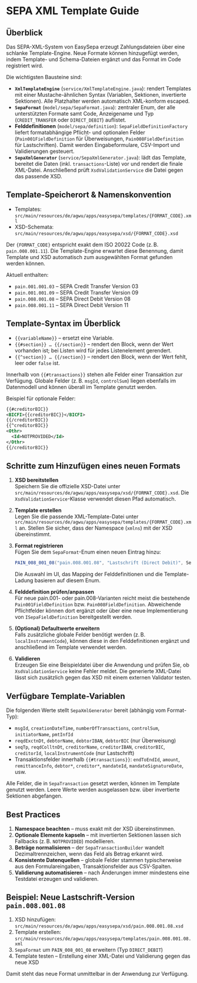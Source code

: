 # SEPA XML Template Guide

## Überblick

Das SEPA-XML-System von EasySepa erzeugt Zahlungsdateien über eine schlanke Template-Engine. Neue Formate können hinzugefügt werden, indem Template- und Schema-Dateien ergänzt und das Format im Code registriert wird.

Die wichtigsten Bausteine sind:

- **`XmlTemplateEngine`** (`service/XmlTemplateEngine.java`): rendert Templates mit einer Mustache-ähnlichen Syntax (Variablen, Sektionen, invertierte Sektionen). Alle Platzhalter werden automatisch XML-konform escaped.
- **`SepaFormat`** (`model/sepa/SepaFormat.java`): zentraler Enum, der alle unterstützten Formate samt Code, Anzeigename und Typ (`CREDIT_TRANSFER` oder `DIRECT_DEBIT`) auflistet.
- **Felddefinitionen** (`model/sepa/definition`): `SepaFieldDefinitionFactory` liefert formatabhängige Pflicht- und optionalen Felder (`Pain001FieldDefinition` für Überweisungen, `Pain008FieldDefinition` für Lastschriften). Damit werden Eingabeformulare, CSV-Import und Validierungen gesteuert.
- **`SepaXmlGenerator`** (`service/SepaXmlGenerator.java`): lädt das Template, bereitet die Daten (inkl. `transactions`-Liste) vor und rendert die finale XML-Datei. Anschließend prüft `XsdValidationService` die Datei gegen das passende XSD.

## Template-Speicherort & Namenskonvention

- Templates: `src/main/resources/de/agwu/apps/easysepa/templates/{FORMAT_CODE}.xml`
- XSD-Schemata: `src/main/resources/de/agwu/apps/easysepa/xsd/{FORMAT_CODE}.xsd`

Der `{FORMAT_CODE}` entspricht exakt dem ISO 20022 Code (z. B. `pain.008.001.11`). Die Template-Engine erwartet diese Benennung, damit Template und XSD automatisch zum ausgewählten Format gefunden werden können.

Aktuell enthalten:

- `pain.001.001.03` – SEPA Credit Transfer Version 03
- `pain.001.001.09` – SEPA Credit Transfer Version 09
- `pain.008.001.08` – SEPA Direct Debit Version 08
- `pain.008.001.11` – SEPA Direct Debit Version 11

## Template-Syntax im Überblick

- `{{variableName}}` – ersetzt eine Variable.
- `{{#section}} … {{/section}}` – rendert den Block, wenn der Wert vorhanden ist; bei Listen wird für jedes Listenelement gerendert.
- `{{^section}} … {{/section}}` – rendert den Block, wenn der Wert fehlt, leer oder `false` ist.

Innerhalb von `{{#transactions}}` stehen alle Felder einer Transaktion zur Verfügung. Globale Felder (z. B. `msgId`, `controlSum`) liegen ebenfalls im Datenmodell und können überall im Template genutzt werden.

Beispiel für optionale Felder:

```xml
{{#creditorBIC}}
<BICFI>{{creditorBIC}}</BICFI>
{{/creditorBIC}}
{{^creditorBIC}}
<Othr>
  <Id>NOTPROVIDED</Id>
</Othr>
{{/creditorBIC}}
```

## Schritte zum Hinzufügen eines neuen Formats

1. **XSD bereitstellen**  
   Speichern Sie die offizielle XSD-Datei unter `src/main/resources/de/agwu/apps/easysepa/xsd/{FORMAT_CODE}.xsd`. Die `XsdValidationService`-Klasse verwendet diesen Pfad automatisch.

2. **Template erstellen**  
   Legen Sie die passende XML-Template-Datei unter `src/main/resources/de/agwu/apps/easysepa/templates/{FORMAT_CODE}.xml` an. Stellen Sie sicher, dass der Namespace (`xmlns`) mit der XSD übereinstimmt.

3. **Format registrieren**  
   Fügen Sie dem `SepaFormat`-Enum einen neuen Eintrag hinzu:

   ```java
   PAIN_008_001_08("pain.008.001.08", "Lastschrift (Direct Debit)", SepaFormatType.DIRECT_DEBIT)
   ```

   Die Auswahl im UI, das Mapping der Felddefinitionen und die Template-Ladung basieren auf diesem Enum.

4. **Felddefinition prüfen/anpassen**  
   Für neue pain.001- oder pain.008-Varianten reicht meist die bestehende `Pain001FieldDefinition` bzw. `Pain008FieldDefinition`. Abweichende Pflichtfelder können dort ergänzt oder über eine neue Implementierung von `ISepaFieldDefinition` bereitgestellt werden.

5. **(Optional) Defaultwerte erweitern**  
   Falls zusätzliche globale Felder benötigt werden (z. B. `localInstrumentCode`), können diese in den Felddefinitionen ergänzt und anschließend im Template verwendet werden.

6. **Validieren**  
   Erzeugen Sie eine Beispieldatei über die Anwendung und prüfen Sie, ob `XsdValidationService` keine Fehler meldet. Die generierte XML-Datei lässt sich zusätzlich gegen das XSD mit einem externen Validator testen.

## Verfügbare Template-Variablen

Die folgenden Werte stellt `SepaXmlGenerator` bereit (abhängig vom Format-Typ):

- `msgId`, `creationDateTime`, `numberOfTransactions`, `controlSum`, `initiatorName`, `pmtInfId`
- `reqdExctnDt`, `debtorName`, `debtorIBAN`, `debtorBIC` (nur Überweisung)
- `seqTp`, `reqdColltnDt`, `creditorName`, `creditorIBAN`, `creditorBIC`, `creditorId`, `localInstrumentCode` (nur Lastschrift)
- Transaktionsfelder innerhalb `{{#transactions}}`: `endToEndId`, `amount`, `remittanceInfo`, `debtor*`, `creditor*`, `mandateId`, `mandateSignatureDate`, usw.

Alle Felder, die in `SepaTransaction` gesetzt werden, können im Template genutzt werden. Leere Werte werden ausgelassen bzw. über invertierte Sektionen abgefangen.

## Best Practices

1. **Namespace beachten** – muss exakt mit der XSD übereinstimmen.
2. **Optionale Elemente kapseln** – mit invertierten Sektionen lassen sich Fallbacks (z. B. `NOTPROVIDED`) modellieren.
3. **Beträge normalisieren** – der `SepaTransactionBuilder` wandelt Dezimaltrennzeichen, wenn das Feld als Betrag erkannt wird.
4. **Konsistente Datenquellen** – globale Felder stammen typischerweise aus den Formulareingaben, Transaktionsfelder aus CSV-Spalten.
5. **Validierung automatisieren** – nach Änderungen immer mindestens eine Testdatei erzeugen und validieren.

## Beispiel: Neue Lastschrift-Version `pain.008.001.08`

1. XSD hinzufügen: `src/main/resources/de/agwu/apps/easysepa/xsd/pain.008.001.08.xsd`
2. Template erstellen: `src/main/resources/de/agwu/apps/easysepa/templates/pain.008.001.08.xml`
3. `SepaFormat` um `PAIN_008_001_08` erweitern (Typ `DIRECT_DEBIT`)
4. Template testen – Erstellung einer XML-Datei und Validierung gegen das neue XSD

Damit steht das neue Format unmittelbar in der Anwendung zur Verfügung.
